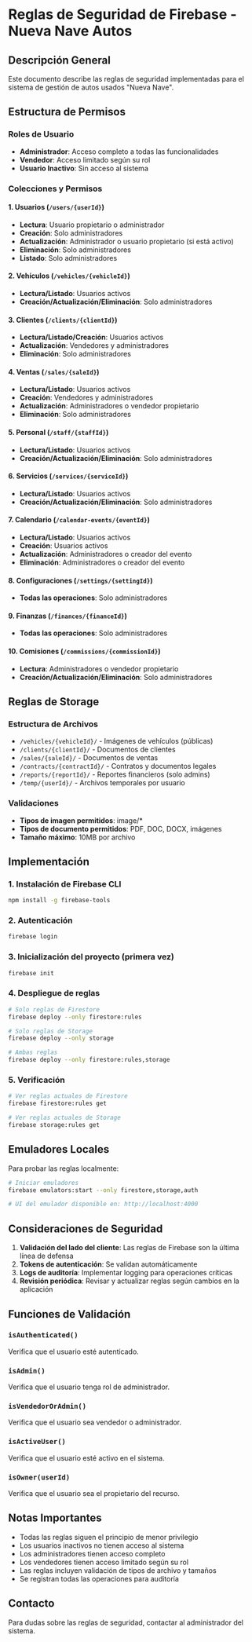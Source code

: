 # Reglas de Seguridad de Firebase - Nueva Nave Autos

## Descripción General

Este documento describe las reglas de seguridad implementadas para el sistema de gestión de autos usados "Nueva Nave".

## Estructura de Permisos

### Roles de Usuario
- **Administrador**: Acceso completo a todas las funcionalidades
- **Vendedor**: Acceso limitado según su rol
- **Usuario Inactivo**: Sin acceso al sistema

### Colecciones y Permisos

#### 1. Usuarios (`/users/{userId}`)
- **Lectura**: Usuario propietario o administrador
- **Creación**: Solo administradores
- **Actualización**: Administrador o usuario propietario (si está activo)
- **Eliminación**: Solo administradores
- **Listado**: Solo administradores

#### 2. Vehículos (`/vehicles/{vehicleId}`)
- **Lectura/Listado**: Usuarios activos
- **Creación/Actualización/Eliminación**: Solo administradores

#### 3. Clientes (`/clients/{clientId}`)
- **Lectura/Listado/Creación**: Usuarios activos
- **Actualización**: Vendedores y administradores
- **Eliminación**: Solo administradores

#### 4. Ventas (`/sales/{saleId}`)
- **Lectura/Listado**: Usuarios activos
- **Creación**: Vendedores y administradores
- **Actualización**: Administradores o vendedor propietario
- **Eliminación**: Solo administradores

#### 5. Personal (`/staff/{staffId}`)
- **Lectura/Listado**: Usuarios activos
- **Creación/Actualización/Eliminación**: Solo administradores

#### 6. Servicios (`/services/{serviceId}`)
- **Lectura/Listado**: Usuarios activos
- **Creación/Actualización/Eliminación**: Solo administradores

#### 7. Calendario (`/calendar-events/{eventId}`)
- **Lectura/Listado**: Usuarios activos
- **Creación**: Usuarios activos
- **Actualización**: Administradores o creador del evento
- **Eliminación**: Administradores o creador del evento

#### 8. Configuraciones (`/settings/{settingId}`)
- **Todas las operaciones**: Solo administradores

#### 9. Finanzas (`/finances/{financeId}`)
- **Todas las operaciones**: Solo administradores

#### 10. Comisiones (`/commissions/{commissionId}`)
- **Lectura**: Administradores o vendedor propietario
- **Creación/Actualización/Eliminación**: Solo administradores

## Reglas de Storage

### Estructura de Archivos
- `/vehicles/{vehicleId}/` - Imágenes de vehículos (públicas)
- `/clients/{clientId}/` - Documentos de clientes
- `/sales/{saleId}/` - Documentos de ventas
- `/contracts/{contractId}/` - Contratos y documentos legales
- `/reports/{reportId}/` - Reportes financieros (solo admins)
- `/temp/{userId}/` - Archivos temporales por usuario

### Validaciones
- **Tipos de imagen permitidos**: image/*
- **Tipos de documento permitidos**: PDF, DOC, DOCX, imágenes
- **Tamaño máximo**: 10MB por archivo

## Implementación

### 1. Instalación de Firebase CLI
```bash
npm install -g firebase-tools
```

### 2. Autenticación
```bash
firebase login
```

### 3. Inicialización del proyecto (primera vez)
```bash
firebase init
```

### 4. Despliegue de reglas
```bash
# Solo reglas de Firestore
firebase deploy --only firestore:rules

# Solo reglas de Storage
firebase deploy --only storage

# Ambas reglas
firebase deploy --only firestore:rules,storage
```

### 5. Verificación
```bash
# Ver reglas actuales de Firestore
firebase firestore:rules get

# Ver reglas actuales de Storage
firebase storage:rules get
```

## Emuladores Locales

Para probar las reglas localmente:

```bash
# Iniciar emuladores
firebase emulators:start --only firestore,storage,auth

# UI del emulador disponible en: http://localhost:4000
```

## Consideraciones de Seguridad

1. **Validación del lado del cliente**: Las reglas de Firebase son la última línea de defensa
2. **Tokens de autenticación**: Se validan automáticamente
3. **Logs de auditoría**: Implementar logging para operaciones críticas
4. **Revisión periódica**: Revisar y actualizar reglas según cambios en la aplicación

## Funciones de Validación

### `isAuthenticated()`
Verifica que el usuario esté autenticado.

### `isAdmin()`
Verifica que el usuario tenga rol de administrador.

### `isVendedorOrAdmin()`
Verifica que el usuario sea vendedor o administrador.

### `isActiveUser()`
Verifica que el usuario esté activo en el sistema.

### `isOwner(userId)`
Verifica que el usuario sea el propietario del recurso.

## Notas Importantes

- Todas las reglas siguen el principio de menor privilegio
- Los usuarios inactivos no tienen acceso al sistema
- Los administradores tienen acceso completo
- Los vendedores tienen acceso limitado según su rol
- Las reglas incluyen validación de tipos de archivo y tamaños
- Se registran todas las operaciones para auditoría

## Contacto

Para dudas sobre las reglas de seguridad, contactar al administrador del sistema.
